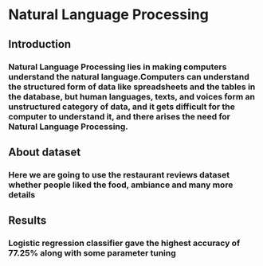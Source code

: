 # Natural Language Processing

## Introduction
### Natural Language Processing lies in making computers understand the natural language.Computers can understand the structured form of data like spreadsheets and the tables in the database, but human languages, texts, and voices form an unstructured category of data, and it gets difficult for the computer to understand it, and there arises the need for Natural Language Processing.

## About dataset
### Here we are going to use the restaurant reviews dataset whether people liked the food, ambiance and many more details

## Results
### Logistic regression classifier gave the highest accuracy of 77.25% along with some parameter tuning 